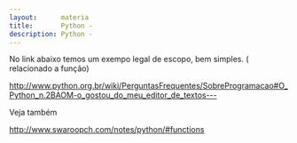```yaml
---
layout:      materia
title:       Python - 
description: Python - 
---
```



No link abaixo temos um exempo legal de escopo, bem simples.
( relacionado a função)

http://www.python.org.br/wiki/PerguntasFrequentes/SobreProgramacao#O_Python_n.2BAOM-o_gostou_do_meu_editor_de_textos---


Veja também

http://www.swaroopch.com/notes/python/#functions